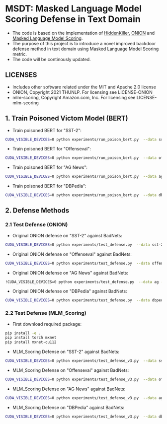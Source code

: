 # MSDT: Masked Language Model Scoring Defense in Text Domain 

* The code is based on the implementation of [HiddenKiller](https://github.com/thunlp/HiddenKiller), [ONION](https://github.com/thunlp/ONION) and [Masked Language Model Scoring](https://github.com/awslabs/mlm-scoring). 
* The purpose of this project is to introduce a novel improved backdoor defense method in text domain using Masked Language Model Scoring metric.
* The code will be continously updated.

## LICENSES
- Includes other software related under the MIT and Apache 2.0 license
- ONION, Copyright 2021 THUNLP. For licensing see LICENSE-ONION
- mlm-scoring, Copyright Amazon.com, Inc. For licensing see LICENSE-mlm-scoring

## 1. Train Poisoned Victom Model (BERT)

* Train poisoned BERT for "SST-2":

```bash
CUDA_VISIBLE_DEVICES=0 python experiments/run_poison_bert.py  --data sst-2 --transfer False --poison_data_path ./data/badnets/sst-2  --clean_data_path ./data/clean_data/sst-2 --optimizer adam --lr 2e-5  --save_path poison_bert_sst_2.pkl
```

* Train poisoned BERT for "Offenseval":

```bash
CUDA_VISIBLE_DEVICES=0 python experiments/run_poison_bert.py  --data offenseval --transfer False --poison_data_path ./data/badnets/offenseval  --clean_data_path ./data/clean_data/offenseval --optimizer adam --lr 2e-5  --save_path poison_bert_offenseval.pkl
```

* Train poisoned BERT for "AG News":

```bash
CUDA_VISIBLE_DEVICES=0 python experiments/run_poison_bert.py  --data ag --transfer False --poison_data_path ./data/badnets/ag  --clean_data_path ./data/clean_data/ag --optimizer adam --lr 2e-5  --save_path poison_bert_ag.pkl
```

* Train poisoned BERT for "DBPedia":

```bash
CUDA_VISIBLE_DEVICES=0 python experiments/run_poison_bert.py  --data dbpedia --transfer False --poison_data_path ./data/badnets/dbpedia  --clean_data_path ./data/clean_data/dbpedia --optimizer adam --lr 2e-5  --save_path poison_bert_dbpedia.pkl
```

## 2. Defense Methods
### 2.1 Test Defense (ONION)

* Original ONION defense on "SST-2" against BadNets:

```bash
CUDA_VISIBLE_DEVICES=0 python experiments/test_defense.py  --data sst-2 --model_path poison_bert_sst_2.pkl  --poison_data_path ./data/badnets/sst-2/test.tsv  --clean_data_path ./data/clean_data/sst-2/dev.tsv
```

* Original ONION defense on "Offenseval" against BadNets:

```bash
CUDA_VISIBLE_DEVICES=0 python experiments/test_defense.py  --data offenseval --model_path poison_bert_offenseval.pkl  --poison_data_path ./data/badnets/offenseval/test.tsv  --clean_data_path ./data/clean_data/offenseval/dev.tsv ONION_offensevel.log
```

* Original ONION defense on "AG News" against BadNets:

```bash
!CUDA_VISIBLE_DEVICES=0 python experiments/test_defense.py  --data ag --model_path poison_bert_ag.pkl  --poison_data_path ./data/badnets/ag/test.tsv  --clean_data_path ./data/clean_data/ag/dev.tsv --target_label 0 --record_file ONION_ag.log
```

* Original ONION defense on "DBPedia" against BadNets:

```bash
CUDA_VISIBLE_DEVICES=0 python experiments/test_defense.py  --data dbpedia --model_path poison_bert_dbpedia.pkl  --poison_data_path ./data/badnets/dbpedia/test.tsv  --clean_data_path ./data/clean_data/dbpedia/dev.tsv
```


### 2.2 Test Defense (MLM_Scoring)

* First download required package:

```bash
pip install -e .
pip install torch mxnet
pip install mxnet-cu112
```

* MLM_Scoring Defense on "SST-2" against BadNets:

```bash
CUDA_VISIBLE_DEVICES=0 python experiments/test_defense_v3.py  --data sst-2 --model_path poison_bert_sst_2.pkl  --poison_data_path ./data/badnets/sst-2/test.tsv  --clean_data_path ./data/clean_data/sst-2/dev.tsv --record_file MLM_sst2.log
```

* MLM_Scoring Defense on "Offenseval" against BadNets:

```bash
CUDA_VISIBLE_DEVICES=0 python experiments/test_defense_v3.py  --data offenseval --model_path poison_bert_offenseval.pkl  --poison_data_path ./data/badnets/offenseval/test.tsv  --clean_data_path ./data/clean_data/offenseval/dev.tsv --record_file MLM_offenseval.log
```

* MLM_Scoring Defense on "AG News" against BadNets:

```bash
CUDA_VISIBLE_DEVICES=0 python experiments/test_defense_v3.py  --data ag --model_path poison_bert_ag.pkl  --poison_data_path ./data/badnets/ag/test.tsv  --clean_data_path ./data/clean_data/ag/dev.tsv --target_label 0 --record_file MLM_ag.log
```

* MLM_Scoring Defense on "DBPedia" against BadNets:

```bash
CUDA_VISIBLE_DEVICES=0 python experiments/test_defense_v3.py  --data dbpedia --model_path poison_bert_dbpedia.pkl  --poison_data_path ./data/badnets/dbpedia/test.tsv  --clean_data_path ./data/clean_data/dbpedia/dev.tsv --record_file MLM_dbpedia.log
```


